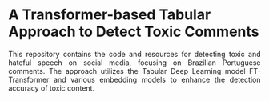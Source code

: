 # A Transformer-based Tabular Approach to Detect Toxic Comments

<p align="justify"> This repository contains the code and resources for detecting toxic and hateful speech on social media, focusing on Brazilian Portuguese comments. The approach utilizes the Tabular Deep Learning model FT-Transformer and 
various embedding models to enhance the detection accuracy of toxic content. </p>

